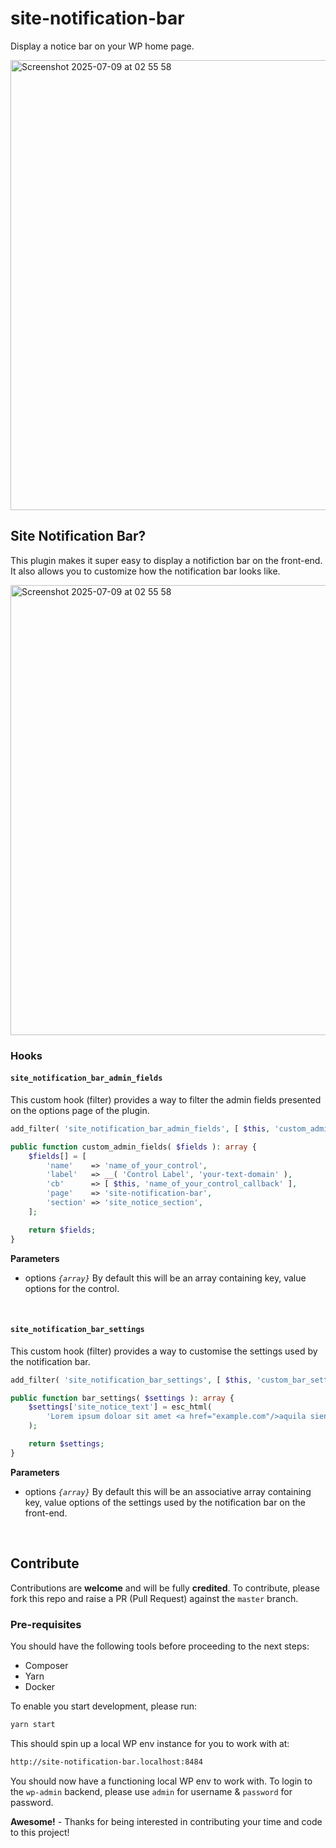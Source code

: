 # site-notification-bar

Display a notice bar on your WP home page.

<img width="720" alt="Screenshot 2025-07-09 at 02 55 58" src="https://github.com/user-attachments/assets/40cf28d9-1584-449d-9821-43153e693f67" />

## Site Notification Bar?

This plugin makes it super easy to display a notifiction bar on the front-end. It also allows you to customize how the notification bar looks like.

<img width="720" alt="Screenshot 2025-07-09 at 02 55 58" src="https://github.com/user-attachments/assets/c99c9d61-38b6-40b8-9e1b-f18065898888" />

### Hooks

#### `site_notification_bar_admin_fields`

This custom hook (filter) provides a way to filter the admin fields presented on the options page of the plugin.

```php
add_filter( 'site_notification_bar_admin_fields', [ $this, 'custom_admin_fields' ] );

public function custom_admin_fields( $fields ): array {
    $fields[] = [
        'name'    => 'name_of_your_control',
        'label'   => __( 'Control Label', 'your-text-domain' ),
        'cb'      => [ $this, 'name_of_your_control_callback' ],
        'page'    => 'site-notification-bar',
        'section' => 'site_notice_section',
    ];

    return $fields;
}
```

**Parameters**

- options _`{array}`_ By default this will be an array containing key, value options for the control.
<br/>

#### `site_notification_bar_settings`

This custom hook (filter) provides a way to customise the settings used by the notification bar.

```php
add_filter( 'site_notification_bar_settings', [ $this, 'custom_bar_settings' ] );

public function bar_settings( $settings ): array {
    $settings['site_notice_text'] = esc_html(
        'Lorem ipsum doloar sit amet <a href="example.com"/>aquila siento</a>'
    );

    return $settings;
}
```

**Parameters**

- options _`{array}`_ By default this will be an associative array containing key, value options of the settings used by the notification bar on the front-end.
<br/>

## Contribute

Contributions are __welcome__ and will be fully __credited__. To contribute, please fork this repo and raise a PR (Pull Request) against the `master` branch.

### Pre-requisites

You should have the following tools before proceeding to the next steps:

- Composer
- Yarn
- Docker

To enable you start development, please run:

```bash
yarn start
```

This should spin up a local WP env instance for you to work with at:

```bash
http://site-notification-bar.localhost:8484
```

You should now have a functioning local WP env to work with. To login to the `wp-admin` backend, please use `admin` for username & `password` for password.

__Awesome!__ - Thanks for being interested in contributing your time and code to this project!
